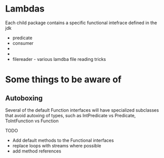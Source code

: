 # Lambdas
Each child package contains a specific functional intefrace defined in the jdk
  * predicate
  * consumer
  *
  *
  * filereader - various lamdba file reading tricks
  
# Some things to be aware of
## Autoboxing
Several of the default Function interfaces will have specialized subclasses that avoid autoxing of types,
such as IntPredicate vs Predicate, ToIntFunction vs Function
  
  TODO
  * Add default methods to the Functional interfaces
  * replace loops with streams where possible
  * add method references
